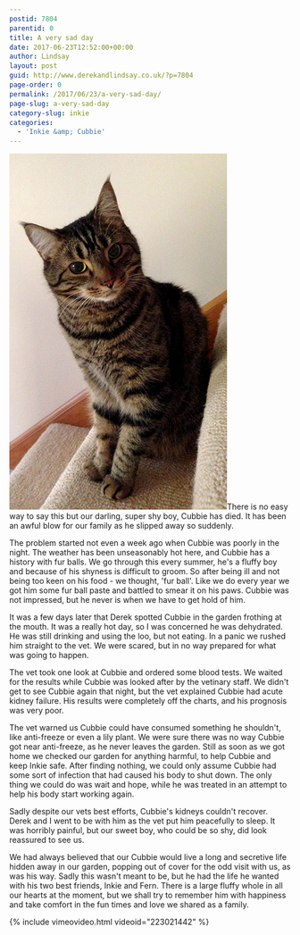```yaml
---
postid: 7804
parentid: 0
title: A very sad day
date: 2017-06-23T12:52:00+00:00
author: Lindsay
layout: post
guid: http://www.derekandlindsay.co.uk/?p=7804
page-order: 0
permalink: /2017/06/23/a-very-sad-day/
page-slug: a-very-sad-day
category-slug: inkie
categories:
  - 'Inkie &amp; Cubbie'
---
```

<img class="alignright size-full wp-image-7816" title="Our beautiful tabby cat, Cubbie" src="/wp-content/uploads/2017/06/post_2291.jpg" alt="Our beautiful tabby cat, Cubbie" width="390" height="638" />There is no easy way to say this but our darling, super shy boy, Cubbie has died. It has been an awful blow for our family as he slipped away so suddenly.

The problem started not even a week ago when Cubbie was poorly in the night. The weather has been unseasonably hot here, and Cubbie has a history with fur balls. We go through this every summer, he's a fluffy boy and because of his shyness is difficult to groom. So after being ill and not being too keen on his food - we thought, 'fur ball'. Like we do every year we got him some fur ball paste and battled to smear it on his paws. Cubbie was not impressed, but he never is when we have to get hold of him.

It was a few days later that Derek spotted Cubbie in the garden frothing at the mouth. It was a really hot day, so I was concerned he was dehydrated. He was still drinking and using the loo, but not eating. In a panic we rushed him straight to the vet. We were scared, but in no way prepared for what was going to happen.

The vet took one look at Cubbie and ordered some blood tests. We waited for the results while Cubbie was looked after by the vetinary staff. We didn't get to see Cubbie again that night, but the vet explained Cubbie had acute kidney failure. His results were completely off the charts, and his prognosis was very poor.

The vet warned us Cubbie could have consumed something he shouldn't, like anti-freeze or even a lily plant. We were sure there was no way Cubbie got near anti-freeze, as he never leaves the garden. Still as soon as we got home we checked our garden for anything harmful, to help Cubbie and keep Inkie safe. After finding nothing, we could only assume Cubbie had some sort of infection that had caused his body to shut down. The only thing we could do was wait and hope, while he was treated in an attempt to help his body start working again.

Sadly despite our vets best efforts, Cubbie's kidneys couldn't recover. Derek and I went to be with him as the vet put him peacefully to sleep. It was horribly painful, but our sweet boy, who could be so shy, did look reassured to see us.

We had always believed that our Cubbie would live a long and secretive life hidden away in our garden, popping out of cover for the odd visit with us, as was his way. Sadly this wasn't meant to be, but he had the life he wanted with his two best friends, Inkie and Fern. There is a large fluffy whole in all our hearts at the moment, but we shall try to remember him with happiness and take comfort in the fun times and love we shared as a family.

{% include vimeovideo.html videoid="223021442" %}